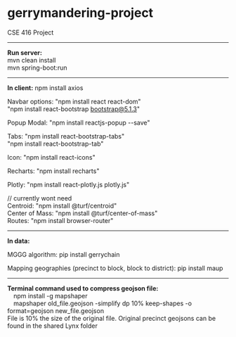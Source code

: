 # gerrymandering-project
CSE 416 Project

<hr />
<b>Run server:</b> <br/>
mvn clean install <br />
mvn spring-boot:run


<hr />
<b>In client:</b>
npm install axios

Navbar options: "npm install react react-dom"<br/>
                "npm install react-bootstrap bootstrap@5.1.3"

Popup Modal: "npm install reactjs-popup --save"

Tabs: "npm install react-bootstrap-tabs" <br/> "npm install react-bootstrap-tab"

Icon: "npm install react-icons"

Recharts: "npm install recharts"

Plotly: "npm install react-plotly.js plotly.js"

// currently wont need <br/>
Centroid: "npm install @turf/centroid" <br/>
Center of Mass: "npm install @turf/center-of-mass" <br/>
Routes: "npm install browser-router" <br/>


<hr />
<b>In data:</b>

MGGG algorithm: pip install gerrychain

Mapping geographies (precinct to block, block to district): pip install maup

<hr />
<b>Terminal command used to compress geojson file:</b><br/>
&emsp;npm install -g mapshaper <br/>
&emsp;mapshaper old_file.geojson -simplify dp 10% keep-shapes -o format=geojson new_file.geojson <br/>
File is 10% the size of the original file. Original precinct geojsons can be found in the shared Lynx folder
